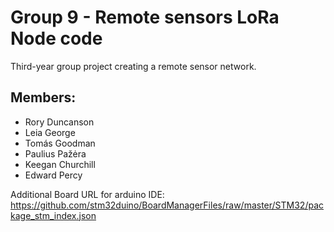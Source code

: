 # Group 9 - Remote sensors LoRa Node code
Third-year group project creating a remote sensor network.

## Members:
- Rory Duncanson
- Leia George
- Tomás Goodman
- Paulius Pažėra
- Keegan Churchill 
- Edward Percy

Additional Board URL for arduino IDE:
https://github.com/stm32duino/BoardManagerFiles/raw/master/STM32/package_stm_index.json
